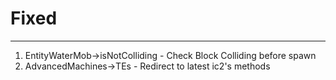 # Fixed
---
1. EntityWaterMob->isNotColliding - Check Block Colliding before spawn
2. AdvancedMachines->TEs - Redirect to latest ic2's methods